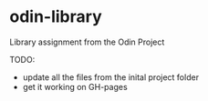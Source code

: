 # odin-library
Library assignment from the Odin Project

TODO:
- update all the files from the inital project folder
- get it working on GH-pages
